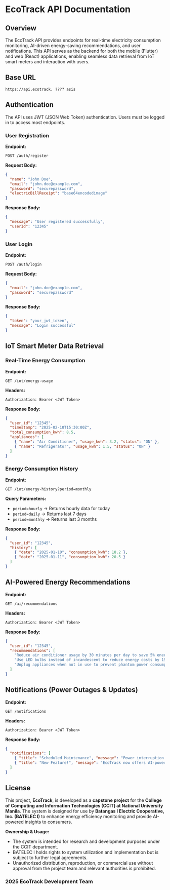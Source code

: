 # EcoTrack API Documentation

## Overview
The EcoTrack API provides endpoints for real-time electricity consumption monitoring, AI-driven energy-saving recommendations, and user notifications. This API serves as the backend for both the mobile (Flutter) and web (React) applications, enabling seamless data retrieval from IoT smart meters and interaction with users.

## Base URL
```
https://api.ecotrack. ???? asis
```

## Authentication
The API uses JWT (JSON Web Token) authentication. Users must be logged in to access most endpoints.

### **User Registration**
**Endpoint:**
```
POST /auth/register
```
**Request Body:**
```json
{
  "name": "John Doe",
  "email": "john.doe@example.com",
  "password": "securepassword",
  "electricBillReceipt": "base64encodedimage"
}
```
**Response Body:**
```json
{
  "message": "User registered successfully",
  "userId": "12345"
}
```

### **User Login**
**Endpoint:**
```
POST /auth/login
```
**Request Body:**
```json
{
  "email": "john.doe@example.com",
  "password": "securepassword"
}
```
**Response Body:**
```json
{
  "token": "your_jwt_token",
  "message": "Login successful"
}
```

## IoT Smart Meter Data Retrieval

### **Real-Time Energy Consumption**
**Endpoint:**
```
GET /iot/energy-usage
```
**Headers:**
```
Authorization: Bearer <JWT Token>
```
**Response Body:**
```json
{
  "user_id": "12345",
  "timestamp": "2025-02-10T15:30:00Z",
  "total_consumption_kwh": 8.5,
  "appliances": [
    { "name": "Air Conditioner", "usage_kwh": 3.2, "status": "ON" },
    { "name": "Refrigerator", "usage_kwh": 1.5, "status": "ON" }
  ]
}
```

### **Energy Consumption History**
**Endpoint:**
```
GET /iot/energy-history?period=monthly
```
**Query Parameters:**
- `period=hourly` → Returns hourly data for today
- `period=daily` → Returns last 7 days
- `period=monthly` → Returns last 3 months

**Response Body:**
```json
{
  "user_id": "12345",
  "history": [
    { "date": "2025-01-10", "consumption_kwh": 18.2 },
    { "date": "2025-01-11", "consumption_kwh": 20.5 }
  ]
}
```

## AI-Powered Energy Recommendations
**Endpoint:**
```
GET /ai/recommendations
```
**Headers:**
```
Authorization: Bearer <JWT Token>
```
**Response Body:**
```json
{
  "user_id": "12345",
  "recommendations": [
    "Reduce air conditioner usage by 30 minutes per day to save 5% energy.",
    "Use LED bulbs instead of incandescent to reduce energy costs by 15%.",
    "Unplug appliances when not in use to prevent phantom power consumption."
  ]
}
```

## Notifications (Power Outages & Updates)
**Endpoint:**
```
GET /notifications
```
**Headers:**
```
Authorization: Bearer <JWT Token>
```
**Response Body:**
```json
{
  "notifications": [
    { "title": "Scheduled Maintenance", "message": "Power interruption in District 5 from 2PM - 5PM on Feb 12.", "date": "2025-02-10" },
    { "title": "New Feature!", "message": "EcoTrack now offers AI-powered recommendations for energy saving!", "date": "2025-02-09" }
  ]
}
```

## License
This project, **EcoTrack**, is developed as a **capstone project** for the **College of Computing and Information Technologies (CCIT) at National University Manila**. The system is designed for use by **Batangas I Electric Cooperative, Inc. (BATELEC I)** to enhance energy efficiency monitoring and provide AI-powered insights to consumers.

**Ownership & Usage:**
- The system is intended for research and development purposes under the CCIT department.
- BATELEC I holds rights to system utilization and implementation but is subject to further legal agreements.
- Unauthorized distribution, reproduction, or commercial use without approval from the project team and relevant authorities is prohibited.

### 2025 EcoTrack Development Team

